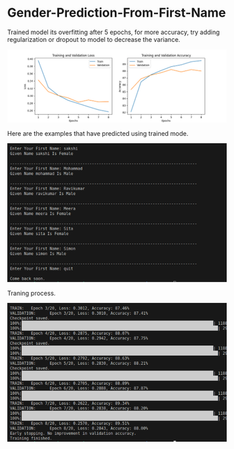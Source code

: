 # Gender-Prediction-From-First-Name


Trained model its overfitting after 5 epochs, for more accuracy, try adding regularization or dropout to model to decrease the variance.

![training_curves](results/training_curves.png)

Here are the examples that have predicted using trained mode.

![training_curves](results/inference_examples.png)

Traning process.


![training_steps](results/training_steps.png)
